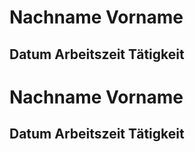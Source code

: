 # Nachname Vorname
## Datum Arbeitszeit Tätigkeit

# Nachname Vorname
## Datum Arbeitszeit Tätigkeit

